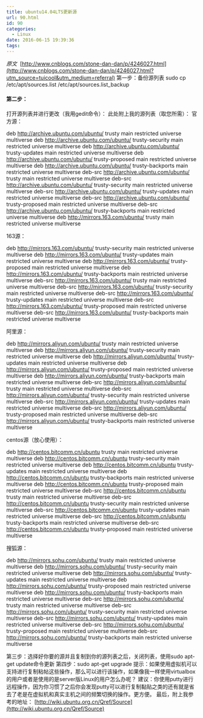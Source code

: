 ```yaml
---
title: ubuntu14.04LTS更新源
url: 90.html
id: 90
categories:
  - Linux
date: 2016-06-15 19:39:36
tags:
---
```


_原文_  [http://www.cnblogs.com/stone-dan-dan/p/4246027.html](http://www.cnblogs.com/stone-dan-dan/p/4246027.html?utm_source=tuicool&utm_medium=referral) 第一步：备份源列表 sudo cp /etc/apt/sources.list /etc/apt/sources.list_backup

#### 第二步：

打开源列表并进行更改（我用gedit命令）： 此处附上我的源列表（取您所需）： 官方源：

deb http://archive.ubuntu.com/ubuntu/ trusty main restricted universe multiverse deb http://archive.ubuntu.com/ubuntu/ trusty-security main restricted universe multiverse deb http://archive.ubuntu.com/ubuntu/ trusty-updates main restricted universe multiverse deb http://archive.ubuntu.com/ubuntu/ trusty-proposed main restricted universe multiverse deb http://archive.ubuntu.com/ubuntu/ trusty-backports main restricted universe multiverse deb-src http://archive.ubuntu.com/ubuntu/ trusty main restricted universe multiverse deb-src http://archive.ubuntu.com/ubuntu/ trusty-security main restricted universe multiverse deb-src http://archive.ubuntu.com/ubuntu/ trusty-updates main restricted universe multiverse deb-src http://archive.ubuntu.com/ubuntu/ trusty-proposed main restricted universe multiverse deb-src http://archive.ubuntu.com/ubuntu/ trusty-backports main restricted universe multiverse deb http://mirrors.163.com/ubuntu/ trusty main restricted universe multiverse

163源：

deb http://mirrors.163.com/ubuntu/ trusty-security main restricted universe multiverse deb http://mirrors.163.com/ubuntu/ trusty-updates main restricted universe multiverse deb http://mirrors.163.com/ubuntu/ trusty-proposed main restricted universe multiverse deb http://mirrors.163.com/ubuntu/ trusty-backports main restricted universe multiverse deb-src http://mirrors.163.com/ubuntu/ trusty main restricted universe multiverse deb-src http://mirrors.163.com/ubuntu/ trusty-security main restricted universe multiverse deb-src http://mirrors.163.com/ubuntu/ trusty-updates main restricted universe multiverse deb-src http://mirrors.163.com/ubuntu/ trusty-proposed main restricted universe multiverse deb-src http://mirrors.163.com/ubuntu/ trusty-backports main restricted universe multiverse

阿里源：

deb http://mirrors.aliyun.com/ubuntu/ trusty main restricted universe multiverse deb http://mirrors.aliyun.com/ubuntu/ trusty-security main restricted universe multiverse deb http://mirrors.aliyun.com/ubuntu/ trusty-updates main restricted universe multiverse deb http://mirrors.aliyun.com/ubuntu/ trusty-proposed main restricted universe multiverse deb http://mirrors.aliyun.com/ubuntu/ trusty-backports main restricted universe multiverse deb-src http://mirrors.aliyun.com/ubuntu/ trusty main restricted universe multiverse deb-src http://mirrors.aliyun.com/ubuntu/ trusty-security main restricted universe multiverse deb-src http://mirrors.aliyun.com/ubuntu/ trusty-updates main restricted universe multiverse deb-src http://mirrors.aliyun.com/ubuntu/ trusty-proposed main restricted universe multiverse deb-src http://mirrors.aliyun.com/ubuntu/ trusty-backports main restricted universe multiverse

centos源（放心使用）：

deb http://centos.bitcomm.cn/ubuntu trusty main restricted universe multiverse deb http://centos.bitcomm.cn/ubuntu trusty-security main restricted universe multiverse deb http://centos.bitcomm.cn/ubuntu trusty-updates main restricted universe multiverse deb http://centos.bitcomm.cn/ubuntu trusty-backports main restricted universe multiverse deb http://centos.bitcomm.cn/ubuntu trusty-proposed main restricted universe multiverse deb-src http://centos.bitcomm.cn/ubuntu trusty main restricted universe multiverse deb-src http://centos.bitcomm.cn/ubuntu trusty-security main restricted universe multiverse deb-src http://centos.bitcomm.cn/ubuntu trusty-updates main restricted universe multiverse deb-src http://centos.bitcomm.cn/ubuntu trusty-backports main restricted universe multiverse deb-src http://centos.bitcomm.cn/ubuntu trusty-proposed main restricted universe multiverse

搜狐源：

deb http://mirrors.sohu.com/ubuntu/ trusty main restricted universe multiverse deb http://mirrors.sohu.com/ubuntu/ trusty-security main restricted universe multiverse deb http://mirrors.sohu.com/ubuntu/ trusty-updates main restricted universe multiverse deb http://mirrors.sohu.com/ubuntu/ trusty-proposed main restricted universe multiverse deb http://mirrors.sohu.com/ubuntu/ trusty-backports main restricted universe multiverse deb-src http://mirrors.sohu.com/ubuntu/ trusty main restricted universe multiverse deb-src http://mirrors.sohu.com/ubuntu/ trusty-security main restricted universe multiverse deb-src http://mirrors.sohu.com/ubuntu/ trusty-updates main restricted universe multiverse deb-src http://mirrors.sohu.com/ubuntu/ trusty-proposed main restricted universe multiverse deb-src http://mirrors.sohu.com/ubuntu/ trusty-backports main restricted universe multiverse

第三步：选择好你要的源并且复制到你的源列表之后，关闭列表，使用sudo apt-get update命令更新 第四步：sudo apt-get upgrade 提示：如果使用虚拟机可以支持进行复制粘帖这些操作，那么可以进行该操作，如果像我一样使用virtualbox的用户或者是使用的是server版Linux的用户怎么办呢？ 建议：你使用putty进行远程操作，因为你习惯了之后你会发现putty可以进行复制黏贴之类的还有就是省去了老是在虚拟机和真实主机之间的频繁切换的操作。更方便。 最后，附上我参考的地址： [http://wiki.ubuntu.org.cn/Qref/Source](http://wiki.ubuntu.org.cn/Qref/Source)